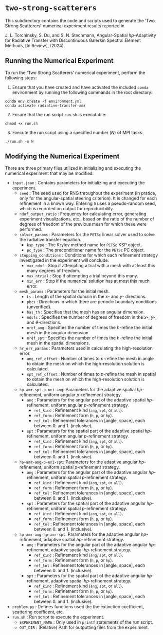 `two-strong-scatterers`
================================================================================

This subdirectory contains the code and scripts used to generate the 'Two Strong Scatterers' numerical experiment results reported in

J. L. Torchinsky, S. Du, and S. N. Stechmann, Angular-Spatial *hp*-Adaptivity for Radiative Transfer with Discontinuous Galerkin Spectral Element Methods, [In Review], (2024).

Running the Numerical Experiment
--------------------------------------------------------------------------------

To run the 'Two Strong Scatterers' numerical experiment, perform the following steps:

1. Ensure that you have created and have activated the included `conda` environment by running the following commands in the root directory:

```
conda env create -f environment.yml
conda activate radiative-transfer-amr
```

2. Ensure that the run script `run.sh` is executable:

```
chmod +x run.sh
```

3. Execute the run script using a specified number ($N$) of MPI tasks:

```
./run.sh -n N
```

Modifying the Numerical Experiment
--------------------------------------------------------------------------------

There are three primary files utilized in initializing and executing the numerical experiment that may be modified:
- `input.json` : Contains parameters for initializing and executing the experiment.
    - `seed` : The seed used for RNG throughout the experiment (in pratice, only for the angular-spatial steering criterion). It is changed for each refinement in a known way. Entering `0` uses a pseudo-random seed, which is recorded on output for reproducibility.
    - `ndof_output_ratio` : Frequency for calculating error, generating experiment visualizations, etc., based on the ratio of the number of degrees of freedom of the previous mesh for which these were performed.
    - `solver_params` : Parameters for the `PETSc` linear solver used to solve the radiative transfer equation.
        - `ksp_type` : The Krylov method name for `PETSc` KSP object.
        - `pc_type` : The preconditioner name for the `PETSc` PC object.
    - `stopping_conditions` : Conditions for which each refinement strategy investigated in the experiment will conclude.
        - `max_ndof` : Stop if attempting a trial with a mesh with at least this many degrees of freedom.
        - `max_ntrial` : Stop if attempting a trial beyond this many.
        - `min_err` : Stop if the numerical solution has at most this much error.
    - `mesh_params` : Parameters for the initial mesh.
        - `Ls` : Length of the spatial domain in the $x$- and $y$- directions.
        - `pbcs` : Directions in which there are periodic boundary conditions (unverified).
        - `has_th` : Specifies that the mesh has an angular dimension.
        - `ndofs` : Specifies the number of degrees of freedom in the $x$-, $y$-, and $\theta$-directions.
        - `nref_ang` : Specifies the number of times the *h*-refine the initial mesh in the angular dimension.
        - `nref_spt` : Specifies the number of times the *h*-refine the initial mesh in the spatial dimensions.
    - `hr_err_params` : Parameters used in calculating the high-resolution error.
        - `ang_ref_offset` : Number of times to *p*-refine the mesh in angle to obtain the mesh on which the high-resolution solution is calculated.
        - `spt_ref_offset` : Number of times to *p*-refine the mesh in spatial to obtain the mesh on which the high-resolution solution is calculated.
    - `hp-amr-spt-p-uni-ang`: Parameters for the adaptive spatial *hp*-refinement, uniform angular *p*-refinement strategy.     
        - `ang` : Parameters for the angular part of the adaptive spatial *hp*-refinement, uniform angular *p*-refinement strategy.
            - `ref_kind` : Refinement kind (`ang`, `spt`, or `all`).
            - `ref_form` : Refinement form (`h`, `p`, or `hp`).
            - `ref_tol` : Refinement tolerances in [angle, space], each between 0. and 1. (inclusive).
        - `spt` : Parameters for the spatial part of the adaptive spatial *hp*-refinement, uniform angular *p*-refinement strategy.
            - `ref_kind` : Refinement kind (`ang`, `spt`, or `all`).
            - `ref_form` : Refinement form (`h`, `p`, or `hp`).
            - `ref_tol` : Refinement tolerances in [angle, space], each between 0. and 1. (inclusive).
    - `hp-amr-ang-p-uni-spt`: Parameters for the adaptive angular *hp*-refinement, uniform spatial *p*-refinement strategy.     
        - `ang` : Parameters for the angular part of the adaptive angular *hp*-refinement, uniform spatial *p*-refinement strategy.
            - `ref_kind` : Refinement kind (`ang`, `spt`, or `all`).
            - `ref_form` : Refinement form (`h`, `p`, or `hp`).
            - `ref_tol` : Refinement tolerances in [angle, space], each between 0. and 1. (inclusive).
        - `spt` : Parameters for the spatial part of the adaptive angular *hp*-refinement, uniform spatial *p*-refinement strategy.
            - `ref_kind` : Refinement kind (`ang`, `spt`, or `all`).
            - `ref_form` : Refinement form (`h`, `p`, or `hp`).
            - `ref_tol` : Refinement tolerances in [angle, space], each between 0. and 1. (inclusive).
    - `hp-amr-ang-hp-amr-spt`: Parameters for the adaptive angular *hp*-refinement, adaptive spatial *hp*-refinement strategy.  
        - `ang` : Parameters for the angular part of the adaptive angular *hp*-refinement, adaptive spatial *hp*-refinement strategy.
            - `ref_kind` : Refinement kind (`ang`, `spt`, or `all`).
            - `ref_form` : Refinement form (`h`, `p`, or `hp`).
            - `ref_tol` : Refinement tolerances in [angle, space], each between 0. and 1. (inclusive).
        - `spt` : Parameters for the spatial part of the adaptive angular *hp*-refinement, adaptive spatial *hp*-refinement strategy.
            - `ref_kind` : Refinement kind (`ang`, `spt`, or `all`).
            - `ref_form` : Refinement form (`h`, `p`, or `hp`).
            - `ref_tol` : Refinement tolerances in [angle, space], each between 0. and 1. (inclusive).
- `problem.py` : Defines functions used the the extinction coefficient, scattering coefficent, etc.
- `run.sh` : Run script to execute the experiment.
    - `EXPERIMENT_NAME` : Only used in `printf` statements of the run script.
    - `OUT_DIR` : (Relative) Path for outputting files from the experiment.